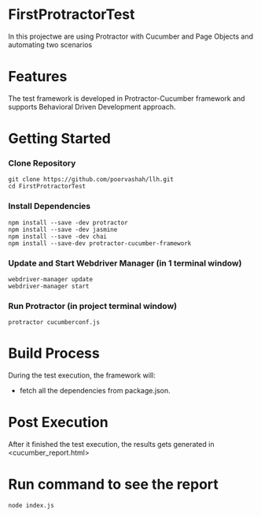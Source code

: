 # FirstProtractorTest
In this projectwe are using Protractor with Cucumber and Page Objects and automating two scenarios

# Features
The test framework is developed in Protractor-Cucumber framework and supports Behavioral Driven Development approach.

# Getting Started
### Clone Repository

```
git clone https://github.com/poorvashah/llh.git   
cd FirstProtractorTest
```

### Install Dependencies
```
npm install --save -dev protractor
npm install --save -dev jasmine
npm install --save -dev chai
npm install --save-dev protractor-cucumber-framework
```

### Update and Start Webdriver Manager (in 1 terminal window)
```
webdriver-manager update
webdriver-manager start
```

### Run Protractor (in project terminal window)
```
protractor cucumberconf.js	
```
# Build Process

During the test execution, the framework will:

* fetch all the dependencies from package.json.

# Post Execution

After it finished the test execution, the results gets generated in <cucumber_report.html>

# Run command to see the report
```
node index.js
```

